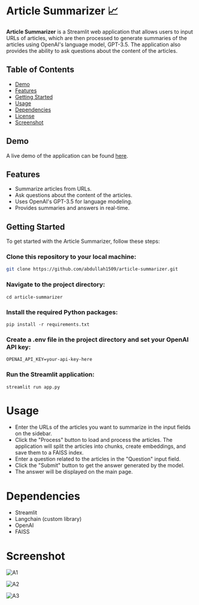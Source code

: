 # Article Summarizer 📈

**Article Summarizer** is a Streamlit web application that allows users to input URLs of articles, which are then processed to generate summaries of the articles using OpenAI's language model, GPT-3.5. The application also provides the ability to ask questions about the content of the articles.

## Table of Contents

- [Demo](#demo)
- [Features](#features)
- [Getting Started](#getting-started)
- [Usage](#usage)
- [Dependencies](#dependencies)
- [License](#license)
- [Screenshot](#Screenshot)

## Demo

A live demo of the application can be found [here](#).

## Features

- Summarize articles from URLs.
- Ask questions about the content of the articles.
- Uses OpenAI's GPT-3.5 for language modeling.
- Provides summaries and answers in real-time.

## Getting Started

To get started with the Article Summarizer, follow these steps:

### Clone this repository to your local machine:

 ```bash
 git clone https://github.com/abdullah1509/article-summarizer.git
```


### Navigate to the project directory:
```
cd article-summarizer
````

### Install the required Python packages:
```
pip install -r requirements.txt
```

### Create a .env file in the project directory and set your OpenAI API key:
```
OPENAI_API_KEY=your-api-key-here
```

### Run the Streamlit application:
```
streamlit run app.py
```

# Usage

* Enter the URLs of the articles you want to summarize in the input fields on the sidebar.
* Click the "Process" button to load and process the articles. The application will split the articles into chunks, create embeddings, and save them to a FAISS index.
* Enter a question related to the articles in the "Question" input field.
* Click the "Submit" button to get the answer generated by the model.
* The answer will be displayed on the main page.

# Dependencies

* Streamlit
* Langchain (custom library)
* OpenAI
* FAISS

  
# Screenshot
![A1](https://github.com/abdullah1509/minor-projects/assets/58501537/8c505acc-5071-4744-824e-baeb9f5eabb1)

![A2](https://github.com/abdullah1509/minor-projects/assets/58501537/4bd5e128-7a05-4cd5-a132-510969955b35)

![A3](https://github.com/abdullah1509/minor-projects/assets/58501537/4b9c7a4e-0381-4074-b0a9-4143bfb46345)

